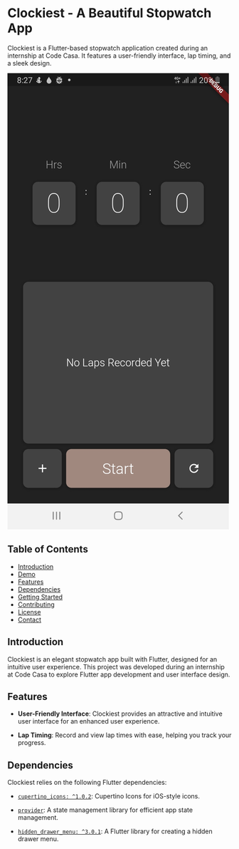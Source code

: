 # Clockiest - A Beautiful Stopwatch App

Clockiest is a Flutter-based stopwatch application created during an internship at Code Casa. It features a user-friendly interface, lap timing, and a sleek design.

![Demo](demo.jpg)

## Table of Contents
- [Introduction](#introduction)
- [Demo](#demo)
- [Features](#features)
- [Dependencies](#dependencies)
- [Getting Started](#getting-started)
- [Contributing](#contributing)
- [License](#license)
- [Contact](#contact)

## Introduction

Clockiest is an elegant stopwatch app built with Flutter, designed for an intuitive user experience. This project was developed during an internship at Code Casa to explore Flutter app development and user interface design.

## Features

- **User-Friendly Interface**: Clockiest provides an attractive and intuitive user interface for an enhanced user experience.

- **Lap Timing**: Record and view lap times with ease, helping you track your progress.


## Dependencies

Clockiest relies on the following Flutter dependencies:

- [`cupertino_icons: ^1.0.2`](https://pub.dev/packages/cupertino_icons): Cupertino Icons for iOS-style icons.

- [`provider`](https://pub.dev/packages/provider): A state management library for efficient app state management.

- [`hidden_drawer_menu: ^3.0.1`](https://pub.dev/packages/hidden_drawer_menu): A Flutter library for creating a hidden drawer menu.
